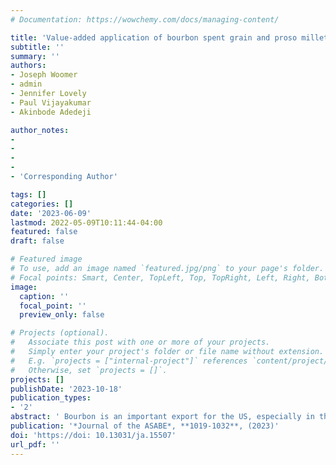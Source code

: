 ```yaml
---
# Documentation: https://wowchemy.com/docs/managing-content/

title: 'Value-added application of bourbon spent grain and proso millet for high-fiber extruded product'
subtitle: ''
summary: ''
authors:
- Joseph Woomer
- admin
- Jennifer Lovely
- Paul Vijayakumar
- Akinbode Adedeji

author_notes:
-  
- 
- 
- 
- 'Corresponding Author'

tags: []
categories: []
date: '2023-06-09'
lastmod: 2022-05-09T10:11:44-04:00
featured: false
draft: false

# Featured image
# To use, add an image named `featured.jpg/png` to your page's folder.
# Focal points: Smart, Center, TopLeft, Top, TopRight, Left, Right, BottomLeft, Bottom, BottomRight.
image:
  caption: ''
  focal_point: ''
  preview_only: false

# Projects (optional).
#   Associate this post with one or more of your projects.
#   Simply enter your project's folder or file name without extension.
#   E.g. `projects = ["internal-project"]` references `content/project/deep-learning/index.md`.
#   Otherwise, set `projects = []`.
projects: []
publishDate: '2023-10-18'
publication_types:
- '2'
abstract: ' Bourbon is an important export for the US, especially in the state of Kentucky, which accounts for 95% of global production. The disposal of the main byproduct of bourbon distilling is a major problem for the industry. Distiller‘s spent grain (DSG) produced contains insoluble and soluble fibers and protein, making it an attractive option as a health-promoting functional ingredient in food production. The objective of this research was to determine the DSG properties needed for the development of high-fiber extruded products with millet as the base-starch ingredient. Samples were produced using a co-rotating twin-screw extruder. A two-way factorial design was used to test the effect of DSG particle size (180, 300, and 500 μm) and addition levels (5%, 10%, and 15%) on some physico-functional properties of the extrudates, such as specific mechanical energy, water solubility index, water absorption index, radial expansion ratio, fracturability, hardness, porosity, degree of gelatinization, and pasting properties. In general, higher DSG addition levels resulted in decreased radial expansion and porosity, and created harder, bulkier, and darker color products. However, samples produced with medium particle size DSG (300 µm) at 5% addition level saw no significant decrease in expansion or hardness compared to the control (0% DSG). Similarly, at 10% DSG addition level and coarse (500 µm) particle size, there was no significant difference in porosity compared to the control group. This study shows that optimized particle size and DSG addition level allow the incorporation of bourbon spent grain into an extruded-expanded product without significant loss of attributes but with higher dietary fiber content..'
publication: '*Journal of the ASABE*, **1019-1032**, (2023)'
doi: 'https://doi: 10.13031/ja.15507'
url_pdf: ''
---
```

